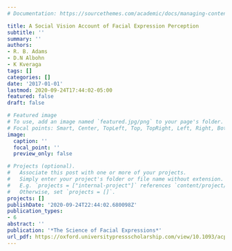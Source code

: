 ```yaml
---
# Documentation: https://sourcethemes.com/academic/docs/managing-content/

title: A Social Vision Account of Facial Expression Perception
subtitle: ''
summary: ''
authors:
- R. B. Adams
- D.N Albohn
- K Kveraga
tags: []
categories: []
date: '2017-01-01'
lastmod: 2020-09-24T17:44:02-05:00
featured: false
draft: false

# Featured image
# To use, add an image named `featured.jpg/png` to your page's folder.
# Focal points: Smart, Center, TopLeft, Top, TopRight, Left, Right, BottomLeft, Bottom, BottomRight.
image:
  caption: ''
  focal_point: ''
  preview_only: false

# Projects (optional).
#   Associate this post with one or more of your projects.
#   Simply enter your project's folder or file name without extension.
#   E.g. `projects = ["internal-project"]` references `content/project/deep-learning/index.md`.
#   Otherwise, set `projects = []`.
projects: []
publishDate: '2020-09-24T22:44:02.680098Z'
publication_types:
- 6
abstract: ''
publication: '*The Science of Facial Expressions*'
url_pdf: https://oxford.universitypressscholarship.com/view/10.1093/acprof:oso/9780190613501.001.0001/acprof-9780190613501
---
```

